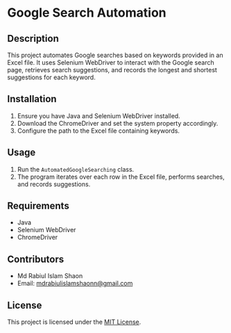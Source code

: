 # Google Search Automation

## Description
This project automates Google searches based on keywords provided in an Excel file. It uses Selenium WebDriver to interact with the Google search page, retrieves search suggestions, and records the longest and shortest suggestions for each keyword.

## Installation
1. Ensure you have Java and Selenium WebDriver installed.
2. Download the ChromeDriver and set the system property accordingly.
3. Configure the path to the Excel file containing keywords.

## Usage
1. Run the `AutomatedGoogleSearching` class.
2. The program iterates over each row in the Excel file, performs searches, and records suggestions.

## Requirements
- Java
- Selenium WebDriver
- ChromeDriver

## Contributors
- Md Rabiul Islam Shaon
- Email: mdrabiulislamshaonn@gmail.com

## License
This project is licensed under the [MIT License](https://opensource.org/licenses/MIT).
